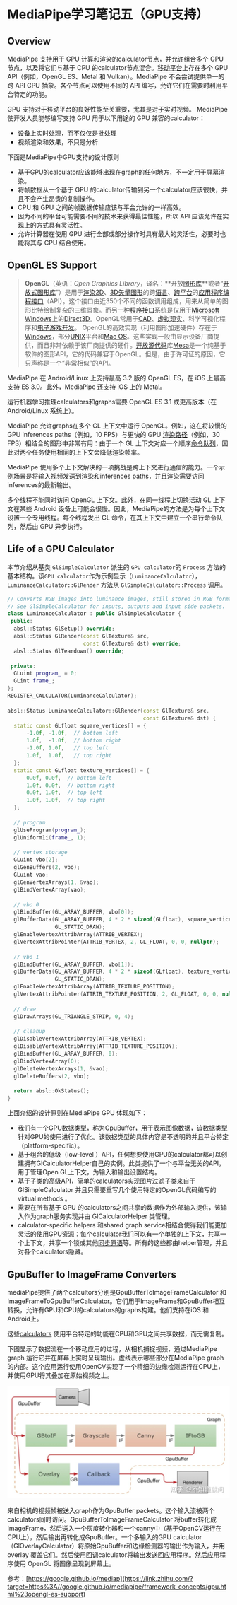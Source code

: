 # MediaPipe学习笔记五（GPU支持）

## **Overview**

MediaPipe 支持用于 GPU 计算和渲染的calculator节点，并允许组合多个 GPU 节点，以及将它们与基于 CPU 的calculator节点混合。[移动平台](https://zhida.zhihu.com/search?content_id=220016525&content_type=Article&match_order=1&q=移动平台&zhida_source=entity)上存在多个 GPU API（例如，OpenGL ES、Metal 和 Vulkan）。MediaPipe 不会尝试提供单一的跨 API GPU 抽象。各个节点可以使用不同的 API 编写，允许它们在需要时利用平台特定的功能。

GPU 支持对于移动平台的良好性能至关重要，尤其是对于实时视频。 MediaPipe 使开发人员能够编写支持 GPU 用于以下用途的 GPU 兼容的calculator：

- 设备上实时处理，而不仅仅是批处理
- 视频渲染和效果，不只是分析

下面是MediaPipe中GPU支持的设计原则

- 基于GPU的calculator应该能够出现在graph的任何地方，不一定用于屏幕渲染。
- 将帧数据从一个基于 GPU 的calculator传输到另一个calculator应该很快，并且不会产生昂贵的复制操作。
- CPU 和 GPU 之间的帧数据传输应该与平台允许的一样高效。
- 因为不同的平台可能需要不同的技术来获得最佳性能，所以 API 应该允许在实现上的方式具有灵活性。
- 允许计算器在使用 GPU 进行全部或部分操作时具有最大的灵活性，必要时也能将其与 CPU 结合使用。

## **OpenGL ES Support**

> **OpenGL**（英语：*Open Graphics Library*，译名：**开放[图形库](https://zhida.zhihu.com/search?content_id=220016525&content_type=Article&match_order=1&q=图形库&zhida_source=entity)**或者“[开放式图形库](https://zhida.zhihu.com/search?content_id=220016525&content_type=Article&match_order=1&q=开放式图形库&zhida_source=entity)”）是用于[渲染](https://link.zhihu.com/?target=https%3A//zh.wikipedia.org/wiki/%E6%B8%B2%E6%9F%93)[2D](https://link.zhihu.com/?target=https%3A//zh.wikipedia.org/wiki/%E4%BA%8C%E7%BB%B4%E8%AE%A1%E7%AE%97%E6%9C%BA%E5%9B%BE%E5%BD%A2)、[3D](https://link.zhihu.com/?target=https%3A//zh.wikipedia.org/wiki/%E4%B8%89%E7%B6%AD%E8%A8%88%E7%AE%97%E6%A9%9F%E5%9C%96%E5%BD%A2)[矢量图形](https://link.zhihu.com/?target=https%3A//zh.wikipedia.org/wiki/%E7%9F%A2%E9%87%8F%E5%9C%96%E5%BD%A2)的跨[语言](https://link.zhihu.com/?target=https%3A//zh.wikipedia.org/wiki/%E7%A8%8B%E5%BC%8F%E8%AA%9E%E8%A8%80)、[跨平台](https://link.zhihu.com/?target=https%3A//zh.wikipedia.org/wiki/%E8%B7%A8%E5%B9%B3%E5%8F%B0)的[应用程序编程接口](https://link.zhihu.com/?target=https%3A//zh.wikipedia.org/wiki/%E5%BA%94%E7%94%A8%E7%A8%8B%E5%BA%8F%E7%BC%96%E7%A8%8B%E6%8E%A5%E5%8F%A3)（API）。这个接口由近350个不同的函数调用组成，用来从简单的图形比特绘制复杂的三维景象。而另一种[程序接口](https://zhida.zhihu.com/search?content_id=220016525&content_type=Article&match_order=1&q=程序接口&zhida_source=entity)系统是仅用于[Microsoft Windows](https://link.zhihu.com/?target=https%3A//zh.wikipedia.org/wiki/Microsoft_Windows)上的[Direct3D](https://link.zhihu.com/?target=https%3A//zh.wikipedia.org/wiki/Direct3D)。OpenGL常用于[CAD](https://link.zhihu.com/?target=https%3A//zh.wikipedia.org/wiki/%E8%AE%A1%E7%AE%97%E6%9C%BA%E8%BE%85%E5%8A%A9%E8%AE%BE%E8%AE%A1)、[虚拟现实](https://link.zhihu.com/?target=https%3A//zh.wikipedia.org/wiki/%E8%99%9B%E6%93%AC%E5%AF%A6%E5%A2%83)、科学可视化程序和[电子游戏开发](https://link.zhihu.com/?target=https%3A//zh.wikipedia.org/wiki/%E7%94%B5%E5%AD%90%E6%B8%B8%E6%88%8F%E5%BC%80%E5%8F%91)。
> OpenGL的高效实现（利用图形加速硬件）存在于[Windows](https://link.zhihu.com/?target=https%3A//zh.wikipedia.org/wiki/Microsoft_Windows)，部分[UNIX](https://link.zhihu.com/?target=https%3A//zh.wikipedia.org/wiki/UNIX)平台和[Mac OS](https://link.zhihu.com/?target=https%3A//zh.wikipedia.org/wiki/Mac_OS)。这些实现一般由显示设备厂商提供，而且非常依赖于该厂商提供的硬件。[开放源代码](https://link.zhihu.com/?target=https%3A//zh.wikipedia.org/wiki/%E9%96%8B%E6%94%BE%E5%8E%9F%E5%A7%8B%E7%A2%BC)库[Mesa](https://link.zhihu.com/?target=https%3A//zh.wikipedia.org/wiki/Mesa_library)是一个纯基于软件的图形API，它的代码兼容于OpenGL。但是，由于许可证的原因，它只声称是一个“非常相似”的API。

MediaPipe 在 Android/Linux 上支持最高 3.2 版的 OpenGL ES，在 iOS 上最高支持 ES 3.0。此外，MediaPipe 还支持 iOS 上的 Metal。

运行机器学习推理calculators和graphs需要 OpenGL ES 3.1 或更高版本（在 Android/Linux 系统上）。

MediaPipe 允许graphs在多个 GL 上下文中运行 OpenGL。例如，这在将较慢的 GPU inferences paths（例如，10 FPS）与更快的 GPU [渲染路径](https://zhida.zhihu.com/search?content_id=220016525&content_type=Article&match_order=1&q=渲染路径&zhida_source=entity)（例如，30 FPS）相结合的图形中非常有用：由于一个 GL 上下文对应一个顺序[命令队列](https://zhida.zhihu.com/search?content_id=220016525&content_type=Article&match_order=1&q=命令队列&zhida_source=entity)，因此对两个任务使用相同的上下文会降低渲染帧率。

MediaPipe 使用多个上下文解决的一项挑战是跨上下文进行通信的能力。一个示例场景是将输入视频发送到渲染和inferences paths，并且渲染需要访问inferences的最新输出。

多个线程不能同时访问 OpenGL 上下文。此外，在同一线程上切换活动 GL 上下文在某些 Android 设备上可能会很慢。因此，MediaPipe的方法是为每个上下文设置一个专用线程。每个线程发出 GL 命令，在其上下文中建立一个串行命令队列，然后由 GPU 异步执行。

## **Life of a GPU Calculator**

本节介绍从基类 `GlSimpleCalculator` 派生的 `GPU calculator`的 `Process` 方法的基本结构。该`GPU calculator`作为示例显示（`LuminanceCalculator`），`LuminanceCalculator::GlRender` 方法从 `GlSimpleCalculator::Process` 调用。

```cpp
// Converts RGB images into luminance images, still stored in RGB format.
// See GlSimpleCalculator for inputs, outputs and input side packets.
class LuminanceCalculator : public GlSimpleCalculator {
 public:
  absl::Status GlSetup() override;
  absl::Status GlRender(const GlTexture& src,
                        const GlTexture& dst) override;
  absl::Status GlTeardown() override;

 private:
  GLuint program_ = 0;
  GLint frame_;
};
REGISTER_CALCULATOR(LuminanceCalculator);

absl::Status LuminanceCalculator::GlRender(const GlTexture& src,
                                           const GlTexture& dst) {
  static const GLfloat square_vertices[] = {
      -1.0f, -1.0f,  // bottom left
      1.0f,  -1.0f,  // bottom right
      -1.0f, 1.0f,   // top left
      1.0f,  1.0f,   // top right
  };
  static const GLfloat texture_vertices[] = {
      0.0f, 0.0f,  // bottom left
      1.0f, 0.0f,  // bottom right
      0.0f, 1.0f,  // top left
      1.0f, 1.0f,  // top right
  };

  // program
  glUseProgram(program_);
  glUniform1i(frame_, 1);

  // vertex storage
  GLuint vbo[2];
  glGenBuffers(2, vbo);
  GLuint vao;
  glGenVertexArrays(1, &vao);
  glBindVertexArray(vao);

  // vbo 0
  glBindBuffer(GL_ARRAY_BUFFER, vbo[0]);
  glBufferData(GL_ARRAY_BUFFER, 4 * 2 * sizeof(GLfloat), square_vertices,
               GL_STATIC_DRAW);
  glEnableVertexAttribArray(ATTRIB_VERTEX);
  glVertexAttribPointer(ATTRIB_VERTEX, 2, GL_FLOAT, 0, 0, nullptr);

  // vbo 1
  glBindBuffer(GL_ARRAY_BUFFER, vbo[1]);
  glBufferData(GL_ARRAY_BUFFER, 4 * 2 * sizeof(GLfloat), texture_vertices,
               GL_STATIC_DRAW);
  glEnableVertexAttribArray(ATTRIB_TEXTURE_POSITION);
  glVertexAttribPointer(ATTRIB_TEXTURE_POSITION, 2, GL_FLOAT, 0, 0, nullptr);

  // draw
  glDrawArrays(GL_TRIANGLE_STRIP, 0, 4);

  // cleanup
  glDisableVertexAttribArray(ATTRIB_VERTEX);
  glDisableVertexAttribArray(ATTRIB_TEXTURE_POSITION);
  glBindBuffer(GL_ARRAY_BUFFER, 0);
  glBindVertexArray(0);
  glDeleteVertexArrays(1, &vao);
  glDeleteBuffers(2, vbo);

  return absl::OkStatus();
}
```

上面介绍的设计原则在MediaPipe GPU 体现如下：

- 我们有一个GPU数据类型，称为GpuBuffer，用于表示图像数据，该数据类型针对GPU的使用进行了优化。该数据类型的具体内容是不透明的并且平台特定（platform-specific）。
- 基于组合的低级（low-level ）API，任何想要使用GPU的calculator都可以创建拥有GlCalculatorHelper自己的实例。此类提供了一个与平台无关的API，用于管理Open GL上下文，为输入和输出设置结构。
- 基于子类的高级API，简单的calculators实现图片过滤子类来自于GlSimpleCalculator 并且只需要重写几个使用特定的OpenGL代码编写的virtual methods 。
- 需要在所有基于 GPU 的calculators之间共享的数据作为外部输入提供，该输入作为graph服务实现并由 GlCalculatorHelper 类管理。
- calculator-specific helpers 和shared graph service相结合使得我们能更加灵活的使用GPU资源：每个calculator我们可以有一个单独的上下文，共享一个上下文，共享一个锁或其他[同步原语](https://zhida.zhihu.com/search?content_id=220016525&content_type=Article&match_order=1&q=同步原语&zhida_source=entity)等。所有的这些都由helper管理，并且对各个calculators隐藏。

## **GpuBuffer to ImageFrame Converters**

mediaPipe提供了两个calcultors分别是GpuBufferToImageFrameCalculator 和ImageFrameToGpuBufferCalculator。它们用于ImageFrame和GpuBuffer相互转换，允许有GPU和CPU的calculators的graphs构建。他们支持在iOS 和 Android上。

这些[calculators](https://zhida.zhihu.com/search?content_id=220016525&content_type=Article&match_order=6&q=calculators&zhida_source=entity) 使用平台特定的功能在CPU和GPU之间共享数据，而无需复制。

下图显示了数据流在一个移动应用的过程，从相机捕捉视频，通过MediaPipe graph 运行它并在屏幕上实时呈现输出。虚线表示哪些部分在MediaPipe graph的内部。这个应用运行使用OpenCV实现了一个精细的边缘检测运行在CPU上，并使用GPU将其叠加在原始视频之上。

![img](./assets/v2-efd4404b9f97d0014b480104d2389ba8_1440w.jpg)

来自相机的视频帧被送入graph作为GpuBuffer packets。这个输入流被两个calculators同时访问。GpuBufferToImageFrameCalculator 将buffer转化成ImageFrame，然后送入一个灰度转化器和一个canny中（基于OpenCV运行在CPU上），然后输出再转化成GpuBuffer。一个多输入的GPU calculator （GlOverlayCalculator）将原始GpuBuffer和边缘检测器的输出作为输入，并用overlay 覆盖它们。然后使用回调calculator将输出发送回应用程序。然后应用程序使用 OpenGL 将图像呈现到屏幕上。



参考：[https://google.github.io/mediap](https://link.zhihu.com/?target=https%3A//google.github.io/mediapipe/framework_concepts/gpu.html%23opengl-es-support)

